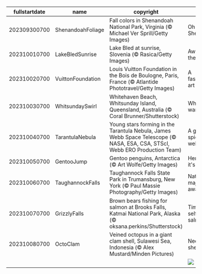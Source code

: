 |fullstartdate|name|copyright|title|image|
|--|--|--|--|--|
202309300700|ShenandoahFoliage|Fall colors in Shenandoah National Park, Virginia (© Michael Ver Sprill/Getty Images)|Oh Shenandoah|![](/en-US/2023/10/202309300700ShenandoahFoliage.jpg)|
202310010700|LakeBledSunrise|Lake Bled at sunrise, Slovenia (© Rasica/Getty Images)|Awake to the lake|![](/en-US/2023/10/202310010700LakeBledSunrise.jpg)|
202310020700|VuittonFoundation|Louis Vuitton Foundation in the Bois de Boulogne, Paris, France (© Atlantide Phototravel/Getty Images)|A fashionista art center|![](/en-US/2023/10/202310020700VuittonFoundation.jpg)|
202310030700|WhitsundaySwirl|Whitehaven Beach, Whitsunday Island, Queensland, Australia (© Coral Brunner/Shutterstock)|Whitsunday wanderlust|![](/en-US/2023/10/202310030700WhitsundaySwirl.jpg)|
202310040700|TarantulaNebula|Young stars forming in the Tarantula Nebula, James Webb Space Telescope (© NASA, ESA, CSA, STScI, Webb ERO Production Team)|A galactic spider's web|![](/en-US/2023/10/202310040700TarantulaNebula.jpg)|
202310050700|GentooJump|Gentoo penguins, Antarctica (© Art Wolfe/Getty Images)|Here's how it's done!|![](/en-US/2023/10/202310050700GentooJump.jpg)|
202310060700|TaughannockFalls|Taughannock Falls State Park in Trumansburg, New York (© Paul Massie Photography/Getty Images)|Nature's majesty awaits!|![](/en-US/2023/10/202310060700TaughannockFalls.jpg)|
202310070700|GrizzlyFalls|Brown bears fishing for salmon at Brooks Falls, Katmai National Park, Alaska (© oksana.perkins/Shutterstock)|Time for self-serve salmon|![](/en-US/2023/10/202310070700GrizzlyFalls.jpg)|
202310080700|OctoClam|Veined octopus in a giant clam shell, Sulawesi Sea, Indonesia (© Alex Mustard/Minden Pictures)|Need some shell-ter?|![](/en-US/2023/10/202310080700OctoClam.jpg)|
||||![](/en-US/2023/10/.jpg)|

